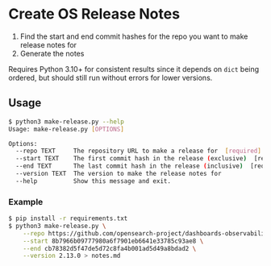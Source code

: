 # Create OS Release Notes

1. Find the start and end commit hashes for the repo you want to make release notes for
2. Generate the notes

Requires Python 3.10+ for consistent results since it depends on `dict` being ordered, but should still run without errors for lower versions.

## Usage

```bash
$ python3 make-release.py --help
Usage: make-release.py [OPTIONS]

Options:
  --repo TEXT     The repository URL to make a release for  [required]
  --start TEXT    The first commit hash in the release (exclusive)  [required]
  --end TEXT      The last commit hash in the release (inclusive)  [required]
  --version TEXT  The version to make the release notes for
  --help          Show this message and exit.
```

### Example

```bash
$ pip install -r requirements.txt
$ python3 make-release.py \
    --repo https://github.com/opensearch-project/dashboards-observability \
    --start 8b7966b09777980a6f7901eb6641e33785c93ae8 \
    --end cb78382d5f47de5d72c8fa4b001ad5d49a8bdad2 \
    --version 2.13.0 > notes.md
```
